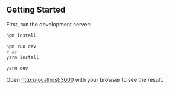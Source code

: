 ## Getting Started

First, run the development server:

```bash
npm install

npm run dev
# or
yarn install

yarn dev

```

Open [http://localhost:3000](http://localhost:3000) with your browser to see the result.
